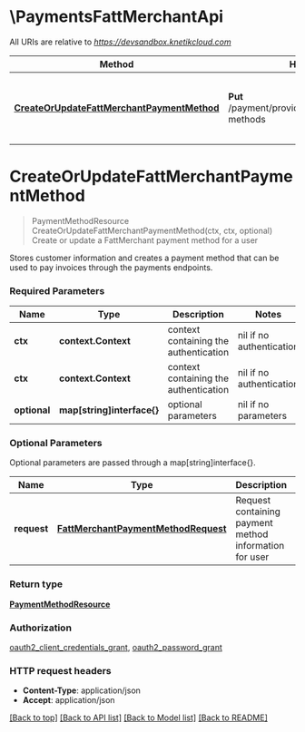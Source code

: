 # \PaymentsFattMerchantApi

All URIs are relative to *https://devsandbox.knetikcloud.com*

Method | HTTP request | Description
------------- | ------------- | -------------
[**CreateOrUpdateFattMerchantPaymentMethod**](PaymentsFattMerchantApi.md#CreateOrUpdateFattMerchantPaymentMethod) | **Put** /payment/provider/fattmerchant/payment-methods | Create or update a FattMerchant payment method for a user


# **CreateOrUpdateFattMerchantPaymentMethod**
> PaymentMethodResource CreateOrUpdateFattMerchantPaymentMethod(ctx, ctx, optional)
Create or update a FattMerchant payment method for a user

Stores customer information and creates a payment method that can be used to pay invoices through the payments endpoints.

### Required Parameters

Name | Type | Description  | Notes
------------- | ------------- | ------------- | -------------
 **ctx** | **context.Context** | context containing the authentication | nil if no authentication
 **ctx** | **context.Context** | context containing the authentication | nil if no authentication
 **optional** | **map[string]interface{}** | optional parameters | nil if no parameters

### Optional Parameters
Optional parameters are passed through a map[string]interface{}.

Name | Type | Description  | Notes
------------- | ------------- | ------------- | -------------
 **request** | [**FattMerchantPaymentMethodRequest**](FattMerchantPaymentMethodRequest.md)| Request containing payment method information for user | 

### Return type

[**PaymentMethodResource**](PaymentMethodResource.md)

### Authorization

[oauth2_client_credentials_grant](../README.md#oauth2_client_credentials_grant), [oauth2_password_grant](../README.md#oauth2_password_grant)

### HTTP request headers

 - **Content-Type**: application/json
 - **Accept**: application/json

[[Back to top]](#) [[Back to API list]](../README.md#documentation-for-api-endpoints) [[Back to Model list]](../README.md#documentation-for-models) [[Back to README]](../README.md)

